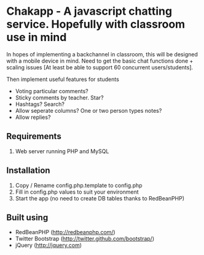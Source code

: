 Chakapp - A javascript chatting service. Hopefully with classroom use in mind
========

In hopes of implementing a backchannel in classroom, this will be designed with a mobile device in mind. Need to get the basic chat functions done + scaling issues [At least be able to support 60 concurrent users/students].

Then implement useful features for students
- Voting particular comments?
- Sticky comments by teacher. Star?
- Hashtags? Search?
- Allow seperate columns? One or two person types notes?
- Allow replies?


Requirements
------------
1. Web server running PHP and MySQL

Installation
------------
1. Copy / Rename config.php.template to config.php
2. Fill in config.php values to suit your environment
3. Start the app (no need to create DB tables thanks to RedBeanPHP)


Built using 
-----------
- RedBeanPHP (http://redbeanphp.com/)
- Twitter Bootstrap (http://twitter.github.com/bootstrap/)
- jQuery (http://jquery.com)
